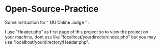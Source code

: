 # Open-Source-Practice
Some instruction for " UU Online Judge " :

I use "Header.php" as first page of this project so to view the project on your machine, dont use like "localhost/yourdirector/index.php"
but you may use "localhost/yourdirectory/Header.php".
